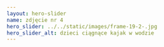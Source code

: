```yaml
---
layout: hero-slider
name: zdjęcie nr 4
hero_slider: ../../static/images/frame-19-2-.jpg
hero_slider_alt: dzieci ciągnące kajak w wodzie
---
```

